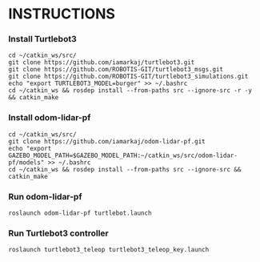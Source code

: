 # INSTRUCTIONS

### Install Turtlebot3

```
cd ~/catkin_ws/src/
git clone https://github.com/iamarkaj/turtlebot3.git
git clone https://github.com/ROBOTIS-GIT/turtlebot3_msgs.git
git clone https://github.com/ROBOTIS-GIT/turtlebot3_simulations.git
echo "export TURTLEBOT3_MODEL=burger" >> ~/.bashrc
cd ~/catkin_ws && rosdep install --from-paths src --ignore-src -r -y && catkin_make
```

### Install odom-lidar-pf

```
cd ~/catkin_ws/src/
git clone https://github.com/iamarkaj/odom-lidar-pf.git
echo "export GAZEBO_MODEL_PATH=$GAZEBO_MODEL_PATH:~/catkin_ws/src/odom-lidar-pf/models" >> ~/.bashrc
cd ~/catkin_ws && rosdep install --from-paths src --ignore-src && catkin_make
```

### Run odom-lidar-pf

```
roslaunch odom-lidar-pf turtlebot.launch
```

### Run Turtlebot3 controller

```
roslaunch turtlebot3_teleop turtlebot3_teleop_key.launch
```
